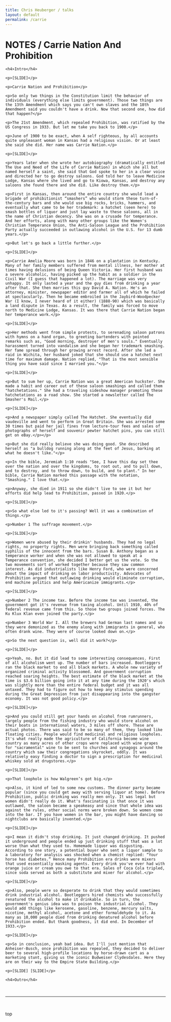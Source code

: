 ```yaml
---
title: Chris Heuberger / talks
layout: default
permalink: /carrie
---
```


<div class="main-content">

  <h1 class="all-caps">NOTES / <span class="sketchbooks">Carrie Nation And Prohibition</span></h1>

  <div class='notes'>

    <h4>Intro</h4>

    <p>[SLIDE]</p>

    <p>Carrie Nation and Prohibition</p>

    <p>So only two things in the Constitution limit the behavior of individuals (everything else limits government). Those two things are the 13th Amendment which says you can't own slaves and the 18th Amendment said you couldn't have a drink. Now that second one, how did that happen?</p>

    <p>The 21st Amendment, which repealed Prohibition, was ratified by the US Congress in 1933. But let me take you back to 1900.</p>

    <p>June of 1900 to be exact, when A self righteous, by all accounts quite unpleasant woman in Kansas had a religious vision. Or at least she said she did. Her name was Carrie Nation.</p>

    <p>[SLIDE]</p>

    <p>Years later when she wrote her autobiography (dramatically entitled The Use and Need of the Life of Carrie Nation) in which she all but named herself a saint, she said that God spoke to her in a clear voice and directed her to go destroy saloons. God told her to leave Medicine Lodge, Kansas where she lived and go to Kiowa, Kansas, and destroy any saloons she found there and she did. Like destroy them.</p>

    <p>First in Kansas, then around the entire country she would lead a brigade of prohibitionist “smashers” who would storm these turn-of-the-century bars and she would use big rocks, bricks, hammers, and eventually what came to be her trademark: a hatchet (seen here) to smash bottles of liquor and just lay waste to these saloons, all in the name of Christian decency. She was on a crusade for temperance. And her efforts, along with many other groups like the Women's Christian Temperance Union, the Anti-Saloon League and the Prohibition Party actually succeeded in outlawing alcohol in the U.S. for 13 dumb years.</p>

    <p>But let's go back a little further.</p>

    <p>[SLIDE]</p>

    <p>Carrie Amelia Moore was born in 1846 on a plantation in Kentucky. Many of her family members suffered from mental illness, her mother at times having delusions of being Queen Victoria. Her first husband was a severe alcoholic, having picked up the habit as a soldier in the Civil War (I guess that happened a lot). The marriage was very unhappy. It only lasted a year and the guy dies from drinking a year after that. She then marries this guy David A. Nation. He's an attorney, minister, newspaper editor and farmer all of which he failed at spectacularly. Then he became embroiled in the Jaybird-Woodpecker War (I know, I never heard of it either) (1888-90) which was basically a land dispute in Texas. As a result, the family was forced to move north to Medicine Lodge, Kansas. It was there that Carrie Nation began her temperance work.</p>

    <p>[SLIDE]</p>

    <p>Her methods went from simple protests, to serenading saloon patrons with hymns on a hand organ, to greeting bartenders with pointed remarks such as, "Good morning, destroyer of men's souls." Eventually harassment turned into vandalism and she began her trademark smashing. Her fame spread through her growing arrest record. After she led a raid in Wichita, her husband joked that she should use a hatchet next time for maximum damage. Nation replied, "That is the most sensible thing you have said since I married you."</p>

    <p>[SLIDE]</p>

    <p>But to sum her up, Carrie Nation was a great American huckster. She made a habit and career out of these saloon smashings and called them "hatchetations." She had a traveling sideshow manager promoting these hatchetations as a road show. She started a newsletter called The Smasher's Mail.</p>

    <p>[SLIDE]</p>

    <p>And a newspaper simply called The Hatchet. She eventually did vaudeville and went to perform in Great Britain. She was arrested some 30 times but paid her jail fines from lecture-tour fees and sales of photographs of herself and souvenir pewter hatchet pins, you can still get on eBay.</p></p>

    <p>But she did really believe she was doing good. She described herself as "a bulldog running along at the feet of Jesus, barking at what he doesn't like."</p>

    <p>In the bible, Jeremiah 1:10 reads "See, I have this day set thee over the nation and over the kingdoms, to root out, and to pull down, and to destroy, and to throw down, to build, and to plant." In her bible, Carrie Nation marked this passage with the notation, "Smashing." I love that.</p>

    <p>Anyway, she died in 1911 so she didn't live to see it but her efforts did help lead to Prohibition, passed in 1920.</p>

    <p>[SLIDE]</p>

    <p>So what else led to it's passing? Well it was a combination of things.</p>

    <p>Number 1 The suffrage movement.</p>

    <p>[SLIDE]</p>

    <p>Women were abused by their drinkin' husbands. They had no legal rights, no property rights. Men were bringing back something called syphilis of the innocent from the bars. Susan B. Anthony began as a temperance worker and when she was not allowed to speak at a Temperance convention, she decided I better get us the vote. So the two movements sort of worked together because they saw common interest. As did industrialists like Henry Ford, who were concerned about the impact of drinking on labor productivity. Advocates of Prohibition argued that outlawing drinking would eliminate corruption, end machine politics and help Americanize immigrants.</p>

    <p>[SLIDE]</p>

    <p>Number 2 The income tax. Before the income tax was invented, the government got it's revenue from taxing alcohol. Until 1910, 40% of federal revenue came from this. So those two groups joined forces. The Ku Klux Klan even joined the party.</p>

    <p>Number 3 World War I. All the brewers had German last names and so they were demonized as the enemy along with immigrants in general, who often drank wine. They were of course looked down on.</p>

    <p>So the next question is, well did it work?</p>

    <p>[SLIDE]</p>

    <p>Yeah, no. But it did lead to some interesting consequences. First of all alcoholism went up. The number of bars increased. Bootleggers ran the black market to end all black markets. A whole new variety of organized criminal activity blossomed. And government corruption reached soaring heights. The best estimate of the black market at the time is $3.6 billion going into it at any time during the 1920's which was slightly more than the entire federal budget and it was all untaxed. They had to figure out how to keep any stimulus spending during the Great Depression from just disappearing into the gangster economy. It was not good policy.</p>

    <p>[SLIDE]</p>

    <p>And you could still get your hands on alcohol from rumrunners, largely people from the fishing industry who would store alcohol on their boats in international waters, 3 miles off shore. These are actual photos. There was said to be so many of them, they looked like floating cities. People would find medicinal and religious loopholes. It's what really made the agriculture of California become wine country as many acres of other crops were replaced with wine grapes for "sacramental" wine to be sent to churches and synagogs around the country which saw their congregations skyrocket, oddly. It was relatively easy finding a doctor to sign a prescription for medicinal whiskey sold at drugstores.</p>

    <p>[SLIDE]</p>

    <p>That loophole is how Walgreen’s got big.</p>

    <p>Also, it kind of led to some new customs. The dinner party became popular (since you could get away with serving liquor at home). Before Prohibition, public drinking was really men only. It was legal but women didn't really do it. What's fascinating is that once it was outlawed, the saloon became a speakeasy and since that whole idea was against the rules, other social norms were broken down. So women come into the bar. If you have women in the bar, you might have dancing so nightclubs are basically invented.</p>

    <p>[SLIDE]</p>

    <p>I mean it didn't stop drinking. It just changed drinking. It pushed it underground and people ended up just drinking stuff that was a lot worse than what they used to. Homemade liquor was disgusting. According to one story, a potential buyer who sent a liquor sample to a laboratory for analysis was shocked when a chemist replied: “Your horse has diabetes.” Hence many Prohibition era drinks were mixers that used essentially masking agents. Every drink you've ever had with orange juice or cream you owe to that era. Sales of Coca Cola tripled, since soda served as both a substitute and mixer for alcohol.</p>

    <p>[SLIDE]</p>

    <p>Also, people were so desperate to drink that they would sometimes drink industrial alcohol. Bootleggers hired chemists who successfully renatured the alcohol to make it drinkable. So in turn, the government's genius idea was to poison the industrial alcohol. They would add things like kerosene, gasoline, benzene, mercury salts, nicotine, methyl alcohol, acetone and ether formaldehyde to it. As many as 10,000 people died from drinking denatured alcohol before Prohibition ended. But thank goodness, it did end. In December of 1933.</p>

    <p>[SLIDE]</p>

    <p>So in conclusion, yeah bad idea. But I'll just mention that Anheiser-Busch, once prohibition was repealed, they decided to deliver beer to several high-profile locations by horse-drawn cart as a marketing stunt, giving us the iconic Budweiser Clydesdales. Here they are on their way to the Empire State Building.</p>

    <p>[SLIDE] [SLIDE]</p>

    <h4>Outro</h4>

  </div>

  <div class='shorten'><br><hr><br></div>
  <p class='top'>top</p>

</div> <!-- .main-content -->
